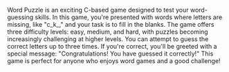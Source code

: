 Word Puzzle is an exciting C-based game designed to test your word-guessing skills. In this game, you're presented with words where letters are missing, like "c_k_," and your task is to fill in the blanks. The game offers three difficulty levels: easy, medium, and hard, with puzzles becoming increasingly challenging at higher levels. You can attempt to guess the correct letters up to three times. If you're correct, you'll be greeted with a special message: "Congratulations! You have guessed it correctly!" This game is perfect for anyone who enjoys word games and a good challenge!

